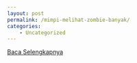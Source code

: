 ```yaml
---
layout: post
permalink: /mimpi-melihat-zombie-banyak/
categories:
    - Uncategorized
---
```


[Baca Selengkapnya](/01)